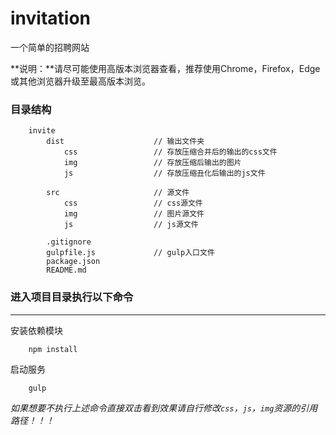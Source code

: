 # invitation

一个简单的招聘网站

**说明：**请尽可能使用高版本浏览器查看，推荐使用Chrome，Firefox，Edge 或其他浏览器升级至最高版本浏览。

<h3>目录结构</h3>

```
    invite
        dist                    // 输出文件夹
            css                 // 存放压缩合并后的输出的css文件
            img                 // 存放压缩后输出的图片
            js                  // 存放压缩丑化后输出的js文件

        src                     // 源文件
            css                 // css源文件
            img                 // 图片源文件
            js                  // js源文件

        .gitignore
        gulpfile.js             // gulp入口文件
        package.json
        README.md
```

### 进入项目目录执行以下命令

---

安装依赖模块

```
    npm install
```

启动服务

```
    gulp
```

*如果想要不执行上述命令直接双击看到效果请自行修改`css`，`js`，`img`资源的引用路径！！！*

